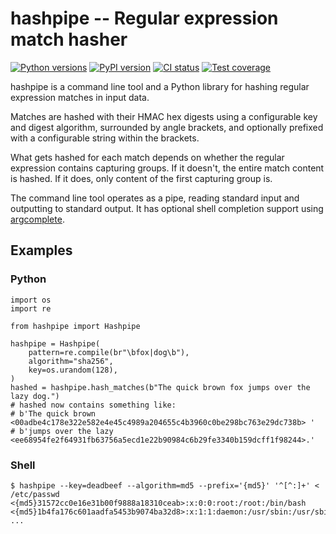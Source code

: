 # hashpipe -- Regular expression match hasher

[![Python versions](https://img.shields.io/pypi/pyversions/hashpipe.svg)](https://pypi.org/project/hashpipe/)
[![PyPI version](https://badge.fury.io/py/hashpipe.svg)](https://badge.fury.io/py/hashpipe)
[![CI status](https://github.com/scop/hashpipe/workflows/checks/badge.svg)](https://github.com/scop/hashpipe/actions?query=workflow%3Achecks)
[![Test coverage](https://codecov.io/gh/scop/hashpipe/branch/master/graph/badge.svg)](https://codecov.io/gh/scop/hashpipe)

hashpipe is a command line tool and a Python library for hashing
regular expression matches in input data.

Matches are hashed with their HMAC hex digests using a configurable
key and digest algorithm, surrounded by angle brackets, and optionally
prefixed with a configurable string within the brackets.

What gets hashed for each match depends on whether the regular
expression contains capturing groups. If it doesn't, the entire match
content is hashed. If it does, only content of the first capturing
group is.

The command line tool operates as a pipe, reading standard input and
outputting to standard output. It has optional shell completion support
using [argcomplete](https://pypi.org/project/argcomplete/).

## Examples

### Python

```python3
import os
import re

from hashpipe import Hashpipe

hashpipe = Hashpipe(
    pattern=re.compile(br"\bfox|dog\b"),
    algorithm="sha256",
    key=os.urandom(128),
)
hashed = hashpipe.hash_matches(b"The quick brown fox jumps over the lazy dog.")
# hashed now contains something like:
# b'The quick brown <00adbe4c178e322e582e4e45c4989a204655c4b3960c0be298bc763e29dc738b> '
# b'jumps over the lazy <ee68954fe2f64931fb63756a5ecd1e22b90984c6b29fe3340b159dcff1f98244>.'
```

### Shell

```raw
$ hashpipe --key=deadbeef --algorithm=md5 --prefix='{md5}' '^[^:]+' < /etc/passwd
<{md5}31572cc0e16e31b00f9888a18310ceab>:x:0:0:root:/root:/bin/bash
<{md5}1b4fa176c601aadfa5453b9074ba32d8>:x:1:1:daemon:/usr/sbin:/usr/sbin/nologin
...
```
